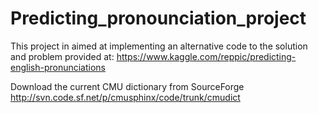 # Predicting_pronounciation_project
This project in aimed at implementing an alternative code to the solution and problem provided at: https://www.kaggle.com/reppic/predicting-english-pronunciations

Download the current CMU dictionary from SourceForge
http://svn.code.sf.net/p/cmusphinx/code/trunk/cmudict
